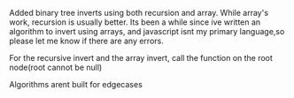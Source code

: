 Added binary tree inverts using both recursion and array.
While array's work, recursion is usually better.
Its been a while since ive written an algorithm to invert using 
arrays, and javascript isnt my primary language,so please let 
me know if there are any errors.


For the recursive invert and the array invert, call the function on the root node(root cannot be null)

Algorithms arent built for edgecases

